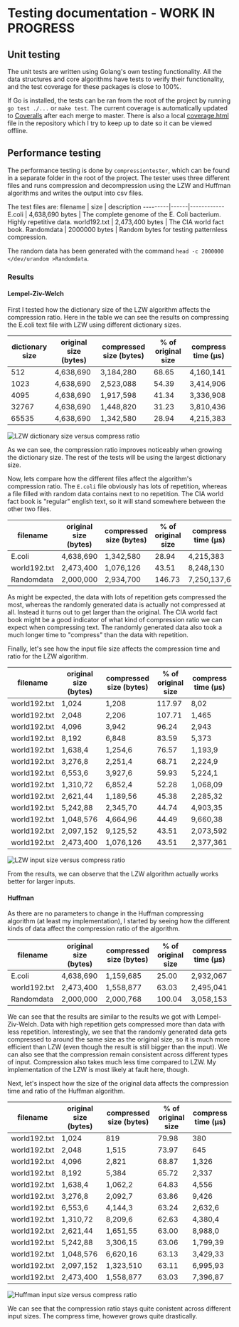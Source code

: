 # Testing documentation - WORK IN PROGRESS
## Unit testing
The unit tests are written using Golang's own testing functionality. All the data
structures and core algorithms have tests to verify their functionality, and
the test coverage for these packages is close to 100%.

If Go is installed, the tests can be ran from the root of the project by running
`go test ./...` or `make test`. The current coverage is automatically updated to
[Coveralls](https://coveralls.io/github/mjjs/gompressor?branch=master) after each merge
to master. There is also a local [coverage.html](./coverage.html) file in the repository which
I try to keep up to date so it can be viewed offline.

## Performance testing
The performance testing is done by `compressiontester`, which can be found in a
separate folder in the root of the project. The tester uses three different files
and runs compression and decompression using the LZW and Huffman algorithms and
writes the output into csv files.

The test files are:
filename | size | description
---------|------|------------
E.coli | 4,638,690 bytes | The complete genome of the E. Coli bacterium. Highly repetitive data.
world192.txt | 2,473,400 bytes | The CIA world fact book.
Randomdata | 2000000 bytes | Random bytes for testing patternless compression.

The random data has been generated with the command `head -c 2000000 </dev/urandom >Randomdata`.

### Results

#### Lempel-Ziv-Welch
First I tested how the dictionary size of the LZW algorithm affects the compression ratio.
Here in the table we can see the results on compressing the E.coli text file
with LZW using different dictionary sizes.

dictionary size | original size (bytes) | compressed size (bytes) | % of original size                | compress time (µs)
----------------|-----------------------|-------------------------|-----------------------------------|--------------
512             | 4,638,690             | 3,184,280               | 68.65                             | 4,160,141
1023            | 4,638,690             | 2,523,088               | 54.39                             | 3,414,906
4095            | 4,638,690             | 1,917,598               | 41.34                             | 3,336,908
32767           | 4,638,690             | 1,448,820               | 31.23                             | 3,810,436
65535           | 4,638,690             | 1,342,580               | 28.94                             | 4,215,383

![LZW dictionary size versus compress ratio](./lzw_dict_size_vs_compress_ratio.png)

As we can see, the compression ratio improves noticeably when growing the dictionary size.
The rest of the tests will be using the largest dictionary size.

Now, lets compare how the different files affect the algorithm's compression ratio. The `E.coli` file obviously
has lots of repetition, whereas a file filled with random data contains next to no repetition.  The CIA
world fact book is "regular" english text, so it will stand somewhere between the other two files.

filename     | original size (bytes) | compressed size (bytes)   | % of original size                | compress time (µs)
-------------|-----------------------|---------------------------|-----------------------------------|------------------
E.coli       | 4,638,690             | 1,342,580                 | 28.94                             | 4,215,383
world192.txt | 2,473,400             | 1,076,126                 | 43.51                             | 8,248,130
Randomdata   | 2,000,000             | 2,934,700                 | 146.73                            | 7,250,137,6

As might be expected, the data with lots of repetition gets compressed the most, whereas the randomly
generated data is actually not compressed at all. Instead it turns out to get larger than the original.
The CIA world fact book might be a good indicator of what kind of compression ratio we can expect when
compressing text. The randomly generated data also took a much longer time to "compress" than the data
with repetition.

Finally, let's see how the input file size affects the compression time and ratio for the LZW algorithm.

filename       | original size (bytes)  | compressed size (bytes) | % of original size                | compress time (µs)
---------------|------------------------|-------------------------|-----------------------------------|-------------------
world192.txt   | 1,024                  | 1,208                   | 117.97                            | 8,02
world192.txt   | 2,048                  | 2,206                   | 107.71                            | 1,465
world192.txt   | 4,096                  | 3,942                   | 96.24                             | 2,943
world192.txt   | 8,192                  | 6,848                   | 83.59                             | 5,373
world192.txt   | 1,638,4                | 1,254,6                 | 76.57                             | 1,193,9
world192.txt   | 3,276,8                | 2,251,4                 | 68.71                             | 2,224,9
world192.txt   | 6,553,6                | 3,927,6                 | 59.93                             | 5,224,1
world192.txt   | 1,310,72               | 6,852,4                 | 52.28                             | 1,068,09
world192.txt   | 2,621,44               | 1,189,56                | 45.38                             | 2,285,32
world192.txt   | 5,242,88               | 2,345,70                | 44.74                             | 4,903,35
world192.txt   | 1,048,576              | 4,664,96                | 44.49                             | 9,660,38
world192.txt   | 2,097,152              | 9,125,52                | 43.51                             | 2,073,592
world192.txt   | 2,473,400              | 1,076,126               | 43.51                             | 2,377,361

![LZW input size versus compress ratio](./lzw_input_size_vs_compress_ratio.png)

From the results, we can observe that the LZW algorithm actually works better for larger inputs.

#### Huffman
As there are no parameters to change in the Huffman compressing algorithm (at least my implementation),
I started by seeing how the different kinds of data affect the compression ratio of the algorithm.

filename       | original size (bytes)  | compressed size (bytes) | % of original size                | compress time (µs)
---------------|------------------------|-------------------------|-----------------------------------|-------------------
E.coli         | 4,638,690              | 1,159,685               | 25.00                             | 2,932,067
world192.txt   | 2,473,400              | 1,558,877               | 63.03                             | 2,495,041
Randomdata     | 2,000,000              | 2,000,768               | 100.04                            | 3,058,153

We can see that the results are similar to the results we got with Lempel-Ziv-Welch. Data with high repetition gets compressed
more than data with less repetition. Interestingly, we see that the randomly generated data gets compressed to around the same
size as the original size, so it is much more efficient than LZW (even though the result is still bigger than the input).
We can also see that the compression remain consistent across different types of input. Compression also takes much less
time compared to LZW. My implementation of the LZW is most likely at fault here, though.

Next, let's inspect how the size of the original data affects the compression time and ratio of the Huffman algorithm.

filename       | original size (bytes)  | compressed size (bytes) | % of original size                | compress time (µs)
---------------|------------------------|-------------------------|-----------------------------------|-------------------
world192.txt   |      1,024             | 819                     | 79.98                             | 380
world192.txt   |      2,048             | 1,515                   | 73.97                             | 645
world192.txt   |      4,096             | 2,821                   | 68.87                             | 1,326
world192.txt   |      8,192             | 5,384                   | 65.72                             | 2,337
world192.txt   |      1,638,4           | 1,062,2                 | 64.83                             | 4,556
world192.txt   |      3,276,8           | 2,092,7                 | 63.86                             | 9,426
world192.txt   |      6,553,6           | 4,144,3                 | 63.24                             | 2,632,6
world192.txt   |      1,310,72          | 8,209,6                 | 62.63                             | 4,380,4
world192.txt   |      2,621,44          | 1,651,55                | 63.00                             | 8,988,0
world192.txt   |      5,242,88          | 3,306,15                | 63.06                             | 1,799,39
world192.txt   |      1,048,576         | 6,620,16                | 63.13                             | 3,429,33
world192.txt   |      2,097,152         | 1,323,510               | 63.11                             | 6,995,93
world192.txt   |      2,473,400         | 1,558,877               | 63.03                             | 7,396,87

![Huffman input size versus compress ratio](./huffman_input_size_vs_compress_ratio.png)

We can see that the compression ratio stays quite conistent across different input sizes. The compress time, however
grows quite drastically.

